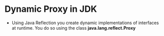 # Dynamic Proxy in JDK

* Using Java Reflection you create dynamic implementations of interfaces at runtime. You do so using the class **java.lang.reflect.Proxy**


